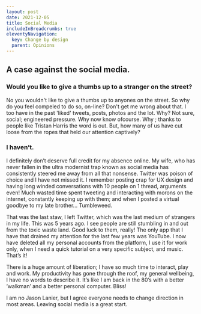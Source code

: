 ```yaml
---
layout: post
date: 2021-12-05
title: Social Media
includeInBreadcrumbs: true
eleventyNavigation:
  key: Change by design
  parent: Opinions
---
```


## A case against the social media.

### Would you like to give a thumbs up to a stranger on the street?

No you wouldn't like to give a thumbs up to anyones on the street. So why do you feel compeled to do so, on-line? Don't get me wrong about that. I too have in the past 'liked' tweets, posts, photos and the lot. Why? Not sure, social; engineered pressure. Why now know ofcourse. Why ; thanks to people like Tristan Harris the word is out. But, how many of us have cut loose from the ropes that held our attention captively?

### I haven’t.

I definitely don’t deserve full credit for my absence online. My wife, who has never fallen in the ultra modernist trap known as social media has consistently steered me away from all that nonsense. Twitter was poison of choice and I have not missed it. I remember posting crap for UX design and having long winded conversations with 10 people on 1 thread, arguments even! Much wasted time spent tweeting and interacting with morons on the internet, constantly keeping up with them; and when I posted a virtual goodbye to my late brother… Tumbleweed.

That was the last staw, I left Twitter, which was the last medium of strangers in my life. This was 5 years ago. I see people are still stumbling in and out from the toxic waste land. Good luck to them, really! The only app that I have that drained my attention for the last few years was YouTube. I now have deleted all my personal accounts from the platform, I use it for work only, when I need a quick tutorial on a very specific subject, and music. That’s it!

There is a huge amount of liberation; I have so much time to interact, play and work. My productivity has gone through the roof, my general wellbeing, I have no words to describe it. It’s like I am back in the 80’s with a better ‘walkman’ and a better personal computer. Bliss!

I am no Jason Lanier, but I agree everyone needs to change direction in most areas. Leaving social media is a great start.
